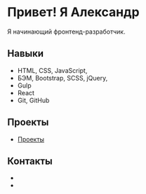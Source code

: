 # Привет! Я Александр

Я начинающий фронтенд-разработчик.

## Навыки

- HTML, CSS, JavaScript,
- БЭМ, Bootstrap, SCSS, jQuery,
- Gulp
- React
- Git, GitHub

## Проекты

- [Проекты](seybor.github.io)

## Контакты

- 
- 
